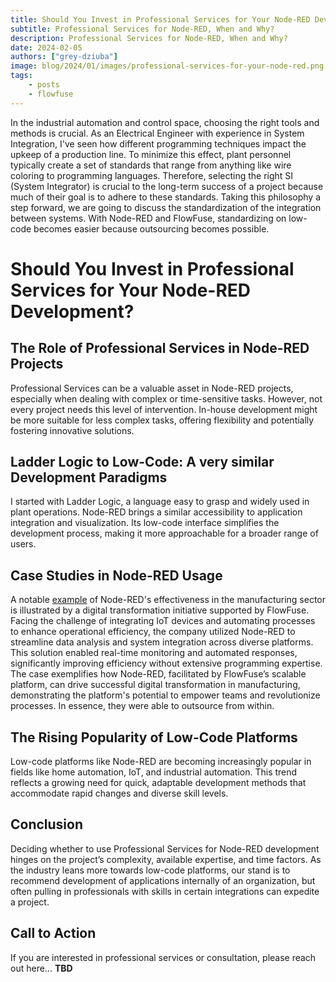 ```yaml
---
title: Should You Invest in Professional Services for Your Node-RED Development?
subtitle: Professional Services for Node-RED, When and Why?
description: Professional Services for Node-RED, When and Why?
date: 2024-02-05
authors: ["grey-dziuba"]
image: blog/2024/01/images/professional-services-for-your-node-red.png
tags:
    - posts
    - flowfuse
---
```


In the industrial automation and control space, choosing the right tools and methods is crucial. As an Electrical Engineer with experience in System Integration, I've seen how different programming techniques impact the upkeep of a production line. To minimize this effect, plant personnel typically create a set of standards that range from anything like wire coloring to programming languages. Therefore, selecting the right SI (System Integrator) is crucial to the long-term success of a project because much of their goal is to adhere to these standards. Taking this philosophy a step forward, we are going to discuss the standardization of the integration between systems. With Node-RED and FlowFuse, standardizing on low-code becomes easier because outsourcing becomes possible.

<!--more-->

# Should You Invest in Professional Services for Your Node-RED Development?


## The Role of Professional Services in Node-RED Projects
Professional Services can be a valuable asset in Node-RED projects, especially when dealing with complex or time-sensitive tasks. However, not every project needs this level of intervention. In-house development might be more suitable for less complex tasks, offering flexibility and potentially fostering innovative solutions.

## Ladder Logic to Low-Code: A very similar Development Paradigms
I started with Ladder Logic, a language easy to grasp and widely used in plant operations. Node-RED brings a similar accessibility to application integration and visualization. Its low-code interface simplifies the development process, making it more approachable for a broader range of users.

## Case Studies in Node-RED Usage
A notable [example](https://flowfuse.com/customer-stories/manufacturing-digital-transformation/) of Node-RED's effectiveness in the manufacturing sector is illustrated by a digital transformation initiative supported by FlowFuse. Facing the challenge of integrating IoT devices and automating processes to enhance operational efficiency, the company utilized Node-RED to streamline data analysis and system integration across diverse platforms. This solution enabled real-time monitoring and automated responses, significantly improving efficiency without extensive programming expertise. The case exemplifies how Node-RED, facilitated by FlowFuse’s scalable platform, can drive successful digital transformation in manufacturing, demonstrating the platform's potential to empower teams and revolutionize processes. In essence, they were able to outsource from within.

## The Rising Popularity of Low-Code Platforms
Low-code platforms like Node-RED are becoming increasingly popular in fields like home automation, IoT, and industrial automation. This trend reflects a growing need for quick, adaptable development methods that accommodate rapid changes and diverse skill levels.

## Conclusion
Deciding whether to use Professional Services for Node-RED development hinges on the project’s complexity, available expertise, and time factors. As the industry leans more towards low-code platforms, our stand is to recommend development of applications internally of an organization, but often pulling in professionals with skills in certain integrations can expedite a project.

## Call to Action
If you are interested in professional services or consultation, please reach out here... **TBD**



